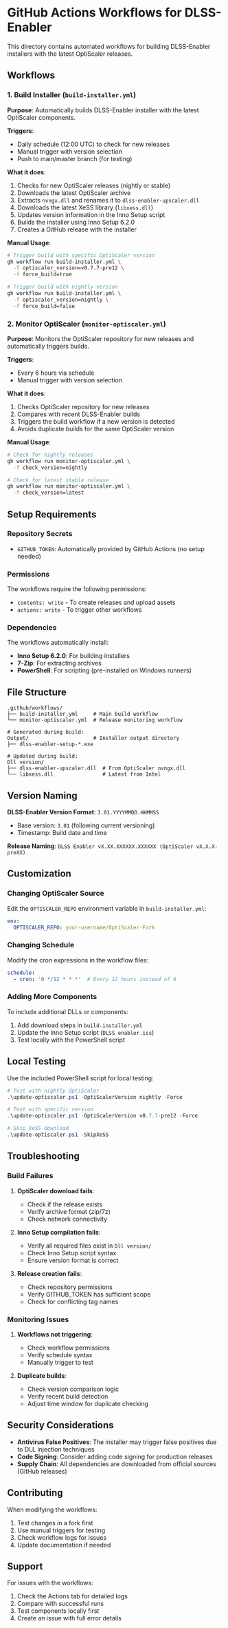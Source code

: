 # GitHub Actions Workflows for DLSS-Enabler

This directory contains automated workflows for building DLSS-Enabler installers with the latest OptiScaler releases.

## Workflows

### 1. Build Installer (`build-installer.yml`)

**Purpose**: Automatically builds DLSS-Enabler installer with the latest OptiScaler components.

**Triggers**:
- Daily schedule (12:00 UTC) to check for new releases
- Manual trigger with version selection
- Push to main/master branch (for testing)

**What it does**:
1. Checks for new OptiScaler releases (nightly or stable)
2. Downloads the latest OptiScaler archive
3. Extracts `nvngx.dll` and renames it to `dlss-enabler-upscaler.dll`
4. Downloads the latest XeSS library (`libxess.dll`)
5. Updates version information in the Inno Setup script
6. Builds the installer using Inno Setup 6.2.0
7. Creates a GitHub release with the installer

**Manual Usage**:
```bash
# Trigger build with specific OptiScaler version
gh workflow run build-installer.yml \
  -f optiscaler_version=v0.7.7-pre12 \
  -f force_build=true

# Trigger build with nightly version
gh workflow run build-installer.yml \
  -f optiscaler_version=nightly \
  -f force_build=false
```

### 2. Monitor OptiScaler (`monitor-optiscaler.yml`)

**Purpose**: Monitors the OptiScaler repository for new releases and automatically triggers builds.

**Triggers**:
- Every 6 hours via schedule
- Manual trigger with version selection

**What it does**:
1. Checks OptiScaler repository for new releases
2. Compares with recent DLSS-Enabler builds
3. Triggers the build workflow if a new version is detected
4. Avoids duplicate builds for the same OptiScaler version

**Manual Usage**:
```bash
# Check for nightly releases
gh workflow run monitor-optiscaler.yml \
  -f check_version=nightly

# Check for latest stable release
gh workflow run monitor-optiscaler.yml \
  -f check_version=latest
```

## Setup Requirements

### Repository Secrets
- `GITHUB_TOKEN`: Automatically provided by GitHub Actions (no setup needed)

### Permissions
The workflows require the following permissions:
- `contents: write` - To create releases and upload assets
- `actions: write` - To trigger other workflows

### Dependencies
The workflows automatically install:
- **Inno Setup 6.2.0**: For building installers
- **7-Zip**: For extracting archives
- **PowerShell**: For scripting (pre-installed on Windows runners)

## File Structure

```
.github/workflows/
├── build-installer.yml     # Main build workflow
└── monitor-optiscaler.yml  # Release monitoring workflow

# Generated during build:
Output/                     # Installer output directory
├── dlss-enabler-setup-*.exe

# Updated during build:
Dll version/
├── dlss-enabler-upscaler.dll  # From OptiScaler nvngx.dll
└── libxess.dll                # Latest from Intel
```

## Version Naming

**DLSS-Enabler Version Format**: `3.01.YYYYMMDD.HHMMSS`
- Base version: `3.01` (following current versioning)
- Timestamp: Build date and time

**Release Naming**: `DLSS Enabler vX.XX.XXXXXX.XXXXXX (OptiScaler vX.X.X-preXX)`

## Customization

### Changing OptiScaler Source
Edit the `OPTISCALER_REPO` environment variable in `build-installer.yml`:
```yaml
env:
  OPTISCALER_REPO: your-username/OptiScaler-Fork
```

### Changing Schedule
Modify the cron expressions in the workflow files:
```yaml
schedule:
  - cron: '0 */12 * * *'  # Every 12 hours instead of 6
```

### Adding More Components
To include additional DLLs or components:

1. Add download steps in `build-installer.yml`
2. Update the Inno Setup script (`DLSS enabler.iss`)
3. Test locally with the PowerShell script

## Local Testing

Use the included PowerShell script for local testing:

```powershell
# Test with nightly OptiScaler
.\update-optiscaler.ps1 -OptiScalerVersion nightly -Force

# Test with specific version
.\update-optiscaler.ps1 -OptiScalerVersion v0.7.7-pre12 -Force

# Skip XeSS download
.\update-optiscaler.ps1 -SkipXeSS
```

## Troubleshooting

### Build Failures

1. **OptiScaler download fails**:
   - Check if the release exists
   - Verify archive format (zip/7z)
   - Check network connectivity

2. **Inno Setup compilation fails**:
   - Verify all required files exist in `Dll version/`
   - Check Inno Setup script syntax
   - Ensure version format is correct

3. **Release creation fails**:
   - Check repository permissions
   - Verify GITHUB_TOKEN has sufficient scope
   - Check for conflicting tag names

### Monitoring Issues

1. **Workflows not triggering**:
   - Check workflow permissions
   - Verify schedule syntax
   - Manually trigger to test

2. **Duplicate builds**:
   - Check version comparison logic
   - Verify recent build detection
   - Adjust time window for duplicate checking

## Security Considerations

- **Antivirus False Positives**: The installer may trigger false positives due to DLL injection techniques
- **Code Signing**: Consider adding code signing for production releases
- **Supply Chain**: All dependencies are downloaded from official sources (GitHub releases)

## Contributing

When modifying the workflows:

1. Test changes in a fork first
2. Use manual triggers for testing
3. Check workflow logs for issues
4. Update documentation if needed

## Support

For issues with the workflows:
1. Check the Actions tab for detailed logs
2. Compare with successful runs
3. Test components locally first
4. Create an issue with full error details
